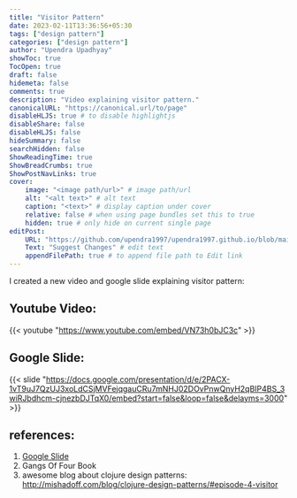 ```yaml
---
title: "Visitor Pattern"
date: 2023-02-11T13:36:56+05:30
tags: ["design pattern"]
categories: ["design pattern"]
author: "Upendra Upadhyay"
showToc: true
TocOpen: true
draft: false
hidemeta: false
comments: true
description: "Video explaining visitor pattern."
canonicalURL: "https://canonical.url/to/page"
disableHLJS: true # to disable highlightjs
disableShare: false
disableHLJS: false
hideSummary: false
searchHidden: false
ShowReadingTime: true
ShowBreadCrumbs: true
ShowPostNavLinks: true
cover:
    image: "<image path/url>" # image path/url
    alt: "<alt text>" # alt text
    caption: "<text>" # display caption under cover
    relative: false # when using page bundles set this to true
    hidden: true # only hide on current single page
editPost:
    URL: "https://github.com/upendra1997/upendra1997.github.io/blob/main/content"
    Text: "Suggest Changes" # edit text
    appendFilePath: true # to append file path to Edit link
---
```

I created a new video and google slide explaining visitor pattern:
## Youtube Video:
{{< youtube "https://www.youtube.com/embed/VN73h0bJC3c" >}}
## Google Slide:
{{< slide "https://docs.google.com/presentation/d/e/2PACX-1vT9uJ7QzUJ3xoLdCSjMVFejqgauCRu7mNHJ02DOvPnwQnyH2qBIP4BS_3wiRJbdhcm-cjnezbDJTqX0/embed?start=false&loop=false&delayms=3000" >}}
## references:
1. [Google Slide](https://docs.google.com/presentation/d/1MIqN9BQSL_Wnsm4PmOwZEnP5Gj_07VoF7c802-pcP0E/edit?usp=sharing)
2. Gangs Of Four Book
3. awesome blog about clojure design patterns: http://mishadoff.com/blog/clojure-design-patterns/#episode-4-visitor
